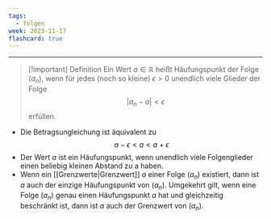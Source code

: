 ```yaml
---
tags:
  - folgen
week: 2023-11-17
flashcard: true
---
```

***

> [!important] Definition
> Ein Wert $a \in \mathbb{R}$ heißt Häufungspunkt der Folge $\left(a_n\right)$, wenn für jedes (noch so kleine) $\epsilon>0$ unendlich viele Glieder der Folge
> $$
> \left|a_n-a\right|<\epsilon
> $$
> erfüllen.

- Die Betragsungleichung ist äquivalent zu
$$
a-\epsilon<a<a+\epsilon
$$
- Der Wert $a$ ist ein Häufungspunkt, wenn unendlich viele Folgenglieder einen beliebig kleinen Abstand zu a haben.
- Wenn ein [[Grenzwerte|Grenzwert]] $a$ einer Folge $\left(a_n\right)$ existiert, dann ist $a$ auch der einzige Häufungspunkt von $\left(a_n\right)$. Umgekehrt gilt, wenn eine Folge $\left(a_n\right)$ genau einen Häufungspunkt $a$ hat und gleichzeitig beschränkt ist, dann ist $a$ auch der Grenzwert von $\left(a_n\right)$.